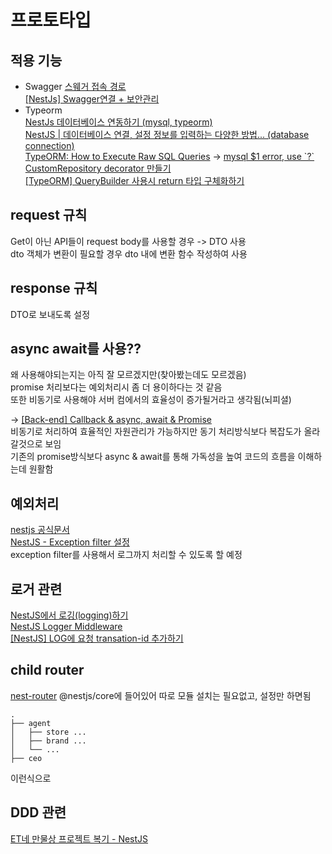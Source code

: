 # 프로토타입

## 적용 기능
+ Swagger
    [스웨거 접속 경로](http://localhost:3000/swagger)<br>
    [[NestJs] Swagger연결 + 보안관리](https://velog.io/@inmyblue0930/NestJs-Swagger%EC%97%B0%EA%B2%B0-%EB%B3%B4%EC%95%88%EA%B4%80%EB%A6%AC) <br>
+ Typeorm <br>
    [NestJs 데이터베이스 연동하기 (mysql, typeorm)](https://develop-const.tistory.com/19)<br>
    [NestJS | 데이터베이스 연결, 설정 정보를 입력하는 다양한 방법... (database connection)](https://gaemi606.tistory.com/entry/NestJS-%EB%8D%B0%EC%9D%B4%ED%84%B0%EB%B2%A0%EC%9D%B4%EC%8A%A4-%EC%97%B0%EA%B2%B0-%EC%84%A4%EC%A0%95-%EC%A0%95%EB%B3%B4%EB%A5%BC-%EC%9E%85%EB%A0%A5%ED%95%98%EB%8A%94-%EB%8B%A4%EC%96%91%ED%95%9C-%EB%B0%A9%EB%B2%95-database-connection) <br>
    [TypeORM: How to Execute Raw SQL Queries](https://www.kindacode.com/snippet/typeorm-how-to-execute-raw-sql-queries/)
    -> [mysql $1 error, use \`?\`](https://github.com/launchbadge/sqlx/issues/389) <br>
    [CustomRepository decorator 만들기](https://greeng00se.tistory.com/57) <br>
    [[TypeORM] QueryBuilder 사용시 return 타입 구체화하기](https://seungtaek-overflow.tistory.com/19)

## request 규칙
Get이 아닌 API들이 request body를 사용할 경우 -> DTO 사용 <br>
dto 객체가 변환이 필요할 경우 dto 내에 변환 함수 작성하여 사용

## response 규칙
DTO로 보내도록 설정

## async await를 사용??
왜 사용해야되는지는 아직 잘 모르겠지만(찾아봤는데도 모르겠음) <br>
promise 처리보다는 예외처리시 좀 더 용이하다는 것 같음 <br>
또한 비동기로 사용해야 서버 컴에서의 효율성이 증가될거라고 생각됨(뇌피셜)

-> [[Back-end] Callback & async, await & Promise](https://velog.io/@bsu1209/Back-end-%EB%8F%99%EA%B8%B0-%EB%B9%84%EB%8F%99%EA%B8%B0) <br>
비동기로 처리하여 효율적인 자원관리가 가능하지만 동기 처리방식보다 복잡도가 올라갈것으로 보임 <br>
기존의 promise방식보다 async & await를 통해 가독성을 높여 코드의 흐름을 이해하는데 원활함

## 예외처리
[nestjs 공식문서](https://docs.nestjs.com/exception-filters) <br>
[NestJS - Exception filter 설정](https://bitkunst.tistory.com/entry/NestJS-Exception-filter-%EC%84%A4%EC%A0%95) <br>
exception filter를 사용해서 로그까지 처리할 수 있도록 할 예정

## 로거 관련
[NestJS에서 로깅(logging)하기](https://www.daleseo.com/nestjs-logging/) <br>
[NestJS Logger Middleware](https://velog.io/@seunghwa17/NestJS-Logger-Middleware) <br>
[[NestJS] LOG에 요청 transation-id 추가하기](https://byul91oh.tistory.com/559) <br>

## child router
[nest-router](https://github.com/nestjsx/nest-router)
@nestjs/core에 들어있어 따로 모듈 설치는 필요없고, 설정만 하면됨
```
.
├── agent
│   ├── store ...
│   ├── brand ...
│   └── ...
├── ceo

```
이런식으로

## DDD 관련
[ET네 만물상 프로젝트 복기 - NestJS](https://velog.io/@jjunyjjuny/ET%EB%84%A4-%EB%A7%8C%EB%AC%BC%EC%83%81-%ED%94%84%EB%A1%9C%EC%A0%9D%ED%8A%B8-%EB%B3%B5%EA%B8%B0-NestJS)